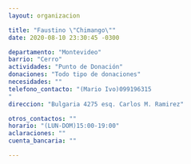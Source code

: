 ```yaml
---
layout: organizacion

title: "Faustino \"Chimango\""
date: 2020-08-10 23:30:45 -0300

departamento: "Montevideo"
barrio: "Cerro"
actividades: "Punto de Donación"
donaciones: "Todo tipo de donaciones"
necesidades: ""
telefono_contacto: "(Mario Ivo)099196315  
"
direccion: "Bulgaria 4275 esq. Carlos M. Ramirez"

otros_contactos: ""
horario: "(LUN-DOM)15:00-19:00"
aclaraciones: ""
cuenta_bancaria: ""

---
```

